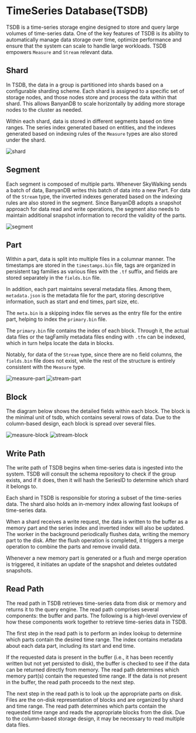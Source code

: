 # TimeSeries Database(TSDB)

TSDB is a time-series storage engine designed to store and query large volumes of time-series data. One of the key features of TSDB is its ability to automatically manage data storage over time, optimize performance and ensure that the system can scale to handle large workloads. TSDB empowers `Measure` and `Stream` relevant data.

## Shard

In TSDB, the data in a group is partitioned into shards based on a configurable sharding scheme. Each shard is assigned to a specific set of storage nodes, and those nodes store and process the data within that shard. This allows BanyanDB to scale horizontally by adding more storage nodes to the cluster as needed.

Within each shard, data is stored in different segments based on time ranges. The series index generated based on entities, and the indexes generated based on indexing rules of the `Measure` types are also stored under the shard.

![shard](https://skywalking.apache.org/doc-graph/banyandb/v0.6.0/shard.png)

## Segment

Each segment is composed of multiple parts. Whenever SkyWalking sends a batch of data, BanyanDB writes this batch of data into a new Part. For data of the `Stream` type, the inverted indexes generated based on the indexing rules are also stored in the segment. Since BanyanDB adopts a snapshot approach for data read and write operations, the segment also needs to maintain additional snapshot information to record the validity of the parts.

![segment](https://skywalking.apache.org/doc-graph/banyandb/v0.6.0/segment.png)

## Part

Within a part, data is split into multiple files in a columnar manner. The timestamps are stored in the `timestamps.bin` file, tags are organized in persistent tag families as various files with the `.tf` suffix, and fields are stored separately in the `fields.bin` file. 

In addition, each part maintains several metadata files. Among them, `metadata.json` is the metadata file for the part, storing descriptive information, such as start and end times, part size, etc. 

The `meta.bin` is a skipping index file serves as the entry file for the entire part, helping to index the `primary.bin` file. 

The `primary.bin` file contains the index of each block. Through it, the actual data files or the tagFamily metadata files ending with `.tfm` can be indexed, which in turn helps locate the data in blocks. 

Notably, for data of the `Stream` type, since there are no field columns, the `fields.bin` file does not exist, while the rest of the structure is entirely consistent with the `Measure` type.

![measure-part](https://skywalking.apache.org/doc-graph/banyandb/v0.6.0/measure-part.png)
![stream-part](https://skywalking.apache.org/doc-graph/banyandb/v0.6.0/stream-part.png)

## Block

The diagram below shows the detailed fields within each block. The block is the minimal unit of tsdb, which contains several rows of data. Due to the column-based design, each block is spread over several files.

![measure-block](https://skywalking.apache.org/doc-graph/banyandb/v0.6.0/measure-block.png)
![stream-block](https://skywalking.apache.org/doc-graph/banyandb/v0.6.0/stream-block.png)

## Write Path

The write path of TSDB begins when time-series data is ingested into the system. TSDB will consult the schema repository to check if the group exists, and if it does, then it will hash the SeriesID to determine which shard it belongs to.

Each shard in TSDB is responsible for storing a subset of the time-series data. The shard also holds an in-memory index allowing fast lookups of time-series data.

When a shard receives a write request, the data is written to the buffer as a memory part and the series index and inverted index will also be updated. The worker in the background periodically flushes data, writing the memory part to the disk. After the flush operation is completed, it triggers a merge operation to combine the parts and remove invalid data. 

Whenever a new memory part is generated or a flush and merge operation is triggered, it initiates an update of the snapshot and deletes outdated snapshots.

## Read Path

The read path in TSDB retrieves time-series data from disk or memory and returns it to the query engine. The read path comprises several components: the buffer and parts. The following is a high-level overview of how these components work together to retrieve time-series data in TSDB.

The first step in the read path is to perform an index lookup to determine which parts contain the desired time range. The index contains metadata about each data part, including its start and end time.

If the requested data is present in the buffer (i.e., it has been recently written but not yet persisted to disk), the buffer is checked to see if the data can be returned directly from memory. The read path determines which memory part(s) contain the requested time range. If the data is not present in the buffer, the read path proceeds to the next step.

The next step in the read path is to look up the appropriate parts on disk. Files are the on-disk representation of blocks and are organized by shard and time range. The read path determines which parts contain the requested time range and reads the appropriate blocks from the disk. Due to the column-based storage design, it may be necessary to read multiple data files.

